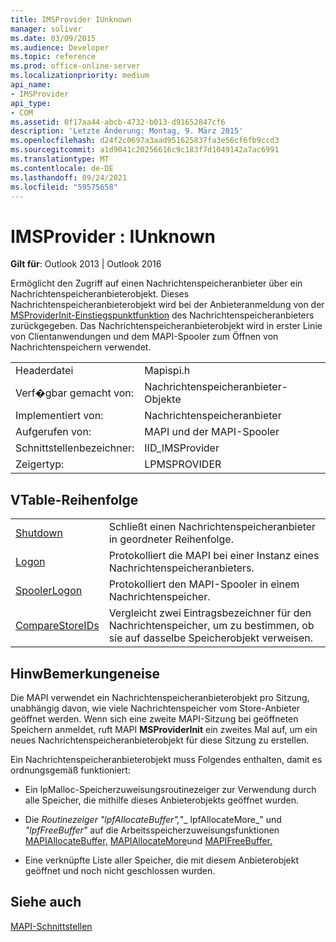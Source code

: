 ```yaml
---
title: IMSProvider IUnknown
manager: soliver
ms.date: 03/09/2015
ms.audience: Developer
ms.topic: reference
ms.prod: office-online-server
ms.localizationpriority: medium
api_name:
- IMSProvider
api_type:
- COM
ms.assetid: 0f17aa44-abcb-4732-b013-d91652847cf6
description: 'Letzte Änderung: Montag, 9. März 2015'
ms.openlocfilehash: d24f2c0697a3aad951625837fa3e56cf6fb9ccd3
ms.sourcegitcommit: a1d9041c20256616c9c183f7d1049142a7ac6991
ms.translationtype: MT
ms.contentlocale: de-DE
ms.lasthandoff: 09/24/2021
ms.locfileid: "59575658"
---
```

# <a name="imsprovider--iunknown"></a>IMSProvider : IUnknown

  
  
**Gilt für**: Outlook 2013 | Outlook 2016 
  
Ermöglicht den Zugriff auf einen Nachrichtenspeicheranbieter über ein Nachrichtenspeicheranbieterobjekt. Dieses Nachrichtenspeicheranbieterobjekt wird bei der Anbieteranmeldung von der [MSProviderInit-Einstiegspunktfunktion](msproviderinit.md) des Nachrichtenspeicheranbieters zurückgegeben. Das Nachrichtenspeicheranbieterobjekt wird in erster Linie von Clientanwendungen und dem MAPI-Spooler zum Öffnen von Nachrichtenspeichern verwendet. 
  
|||
|:-----|:-----|
|Headerdatei  <br/> |Mapispi.h  <br/> |
|Verf�gbar gemacht von:  <br/> |Nachrichtenspeicheranbieter-Objekte  <br/> |
|Implementiert von:  <br/> |Nachrichtenspeicheranbieter  <br/> |
|Aufgerufen von:  <br/> |MAPI und der MAPI-Spooler  <br/> |
|Schnittstellenbezeichner:  <br/> |IID_IMSProvider  <br/> |
|Zeigertyp:  <br/> |LPMSPROVIDER  <br/> |
   
## <a name="vtable-order"></a>VTable-Reihenfolge

|||
|:-----|:-----|
|[Shutdown](imsprovider-shutdown.md) <br/> |Schließt einen Nachrichtenspeicheranbieter in geordneter Reihenfolge.  <br/> |
|[Logon](imsprovider-logon.md) <br/> |Protokolliert die MAPI bei einer Instanz eines Nachrichtenspeicheranbieters.  <br/> |
|[SpoolerLogon](imsprovider-spoolerlogon.md) <br/> |Protokolliert den MAPI-Spooler in einem Nachrichtenspeicher.  <br/> |
|[CompareStoreIDs](imsprovider-comparestoreids.md) <br/> |Vergleicht zwei Eintragsbezeichner für den Nachrichtenspeicher, um zu bestimmen, ob sie auf dasselbe Speicherobjekt verweisen.  <br/> |
   
## <a name="remarks"></a>HinwBemerkungeneise

Die MAPI verwendet ein Nachrichtenspeicheranbieterobjekt pro Sitzung, unabhängig davon, wie viele Nachrichtenspeicher vom Store-Anbieter geöffnet werden. Wenn sich eine zweite MAPI-Sitzung bei geöffneten Speichern anmeldet, ruft MAPI **MSProviderInit** ein zweites Mal auf, um ein neues Nachrichtenspeicheranbieterobjekt für diese Sitzung zu erstellen. 
  
Ein Nachrichtenspeicheranbieterobjekt muss Folgendes enthalten, damit es ordnungsgemäß funktioniert:
  
- Ein  lpMalloc-Speicherzuweisungsroutinezeiger zur Verwendung durch alle Speicher, die mithilfe dieses Anbieterobjekts geöffnet wurden. 
    
- Die _Routinezeiger "lpfAllocateBuffer",_"_ lpfAllocateMore_" und _"lpfFreeBuffer"_ auf die Arbeitsspeicherzuweisungsfunktionen [MAPIAllocateBuffer,](mapiallocatebuffer.md) [MAPIAllocateMore](mapiallocatemore.md)und [MAPIFreeBuffer.](mapifreebuffer.md) 
    
- Eine verknüpfte Liste aller Speicher, die mit diesem Anbieterobjekt geöffnet und noch nicht geschlossen wurden.
    
## <a name="see-also"></a>Siehe auch



[MAPI-Schnittstellen](mapi-interfaces.md)

